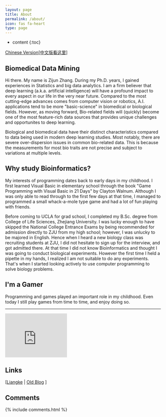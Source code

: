 ```yaml
---
layout: page
title: About
permalink: /about/
icon: fas fa-heart
type: page
---
```


* content
{:toc}
<div>
<a href="#">Chinese Version[中文版看这里]</a>
</div>

## Biomedical Data Mining

Hi there. My name is Zijun Zhang. During my Ph.D. years, I gained experiences in Statistics and big data analytics. I am a firm 
believer that deep learning (a.k.a. artificial intelligence) will have a profound impact to every aspect in our life in the very near
future. Compared to the most cutting-edge advances comes from computer vision or robotics, A.I. applications tend to be more 
"basic-science" in biomedical or biological fields. However, as moving forward, Bio-related fields will (quickly) become one of the 
most feature-rich data sources that provides unique challenges and opportunites to deep learning.

Biological and biomedical data have their distinct characteristics compared to data being used in modern deep learning studies. Most 
notably, there are severe over-dispersion issues in common bio-related data. This is because the measurements for most bio traits are 
not precise and subject to variations at multiple levels. 

## Why study Bioinformatics?

My interests of programming dates back to early days in my childhood. I first learned Visual Basic in elementary school through the
book "Game Programming with Visual Basic in 21 Days" by Clayton Walnum. Although I was only able to read through to the first few days
at that time, I managed to programmed a small whack-a-mole type game and had a lot of fun playing with friends.

Before coming to UCLA for grad school, I completed my B.Sc. degree from College of Life Sciences, Zhejiang University. I was lucky enough to have skipped the National College Entrance Exams by being recommended for admission directly to ZJU from my high school; however, I was
unlucky to be majored in English. Hence when I heard a new biology class was recruiting students at ZJU, I did not
hesitate to sign up for the interview, and got admitted there. At that time I did not know Bioinformatics and thought I was going to 
conduct biological experiments. However the first time I held a pipette in my hands, I realized I am not suitable to do any 
experiments. That's when I started looking actively to use computer programming to solve biology problems.


## I'm a Gamer
Programming and games played an important role in my childhood. Even today I still play games from time to time, and 
enjoy doing so.



<hr />

<iframe src="https://githubbadge.appspot.com/zj-zhang?s=1" style="border: 0;height: 142px;width: 200px;overflow: hidden;" frameBorder="0"></iframe>

## Links

[[Liangke](http://gouliangke.github.io) \| [Old Blog](https://zzjandglk.wordpress.com/)
]

## Comments

{% include comments.html %}
